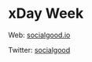 # xDay Week

Web: [socialgood.io](https://socialgood.io)

Twitter: [socialgood](https://twitter.com/_socialgood)


